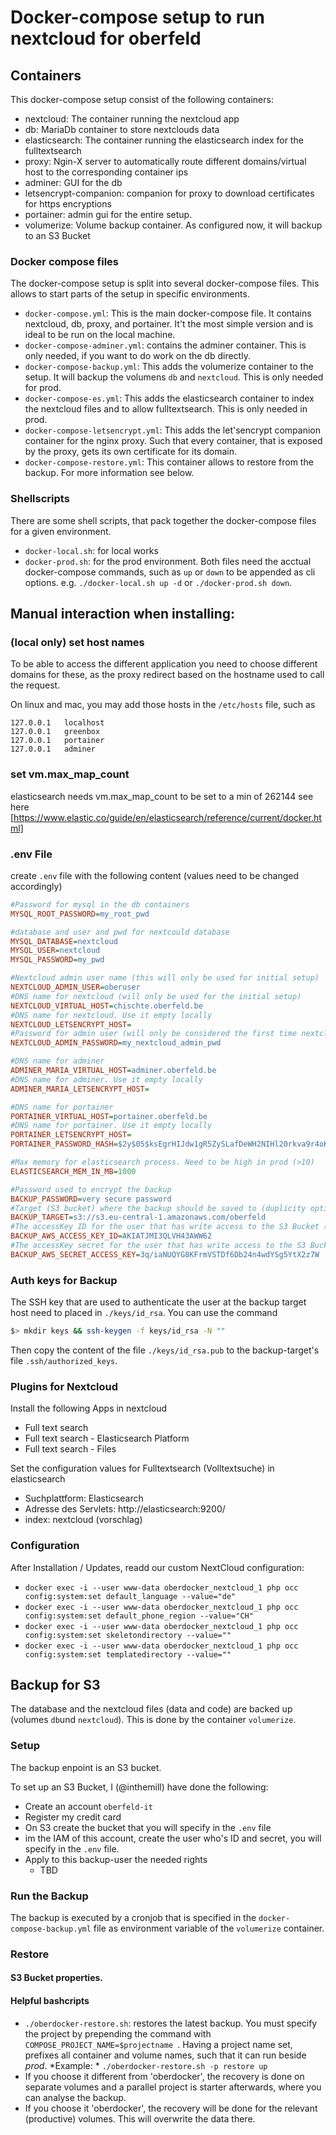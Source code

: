 # Docker-compose setup to run nextcloud for oberfeld

## Containers

This docker-compose setup consist of the following containers:
- nextcloud: The container running the nextcloud app
- db: MariaDb container to store nextclouds data 
- elasticsearch: The container running the elasticsearch index for the fulltextsearch
- proxy: Ngin-X server to automatically route different domains/virtual host to the corresponding container ips
- adminer: GUI for the db
- letsencrypt-companion: companion for proxy to download certificates for https encryptions
- portainer: admin gui for the entire setup.
- volumerize: Volume backup container. As configured now, it will backup to an S3 Bucket

### Docker compose files
The docker-compose setup is split into several docker-compose files. This allows to start parts of the setup in specific environments.
- `docker-compose.yml`: This is the main docker-compose file. It contains nextcloud, db, proxy, and portainer. It't the most simple version and is ideal to be run on the local machine.
- `docker-compose-adminer.yml`: contains the adminer container. This is only needed, if you want to do work on the db directly.
- `docker-compose-backup.yml`: This adds the volumerize container to the setup. It will backup the volumens `db` and `nextcloud`. This is only needed for prod.
- `docker-compose-es.yml`: This adds the elasticsearch container to index the nextcloud files and to allow fulltextsearch. This is only needed in prod.
- `docker-compose-letsencrypt.yml`: This adds the let'sencrypt companion container for the nginx proxy. Such that every container, that is exposed by the proxy, gets its own certificate for its domain.
- `docker-compose-restore.yml`: This container allows to restore from the backup. For more information see below.

### Shellscripts
There are some shell scripts, that pack together the docker-compose files for a given environment.
- `docker-local.sh`: for local works
- `docker-prod.sh`: for the prod environment.
Both files need the acctual docker-compose commands, such as `up` or `down` to be appended as cli options. e.g. `./docker-local.sh up -d` or `./docker-prod.sh down`.

## Manual interaction when installing:

### (local only) set host names
To be able to access the different application you need to choose different domains for these, as 
the proxy redirect based on the hostname used to call the request.

On linux and mac, you may add those hosts in the `/etc/hosts` file, such as 
```
127.0.0.1   localhost
127.0.0.1   greenbox
127.0.0.1   portainer
127.0.0.1   adminer
```
### set vm.max_map_count
elasticsearch needs vm.max_map_count to be set to a min of 262144
see here [https://www.elastic.co/guide/en/elasticsearch/reference/current/docker.html]

### .env File
create `.env` file with the following content (values need to be changed accordingly)
```ini
#Password for mysql in the db containers
MYSQL_ROOT_PASSWORD=my_root_pwd

#database and user and pwd for nextcould database 
MYSQL_DATABASE=nextcloud
MYSQL_USER=nextcloud
MYSQL_PASSWORD=my_pwd

#Nextcloud admin user name (this will only be used for initial setup)
NEXTCLOUD_ADMIN_USER=oberuser
#DNS name for nextcloud (will only be used for the initial setup)
NEXTCLOUD_VIRTUAL_HOST=chischte.oberfeld.be
#DNS name for nextcloud. Use it empty locally
NEXTCLOUD_LETSENCRYPT_HOST=
#Password for admin user (will only be considered the first time nextcloud is installed)
NEXTCLOUD_ADMIN_PASSWORD=my_nextcloud_admin_pwd

#DNS name for adminer
ADMINER_MARIA_VIRTUAL_HOST=adminer.oberfeld.be
#DNS name for adminer. Use it empty locally
ADMINER_MARIA_LETSENCRYPT_HOST=

#DNS name for portainer
PORTAINER_VIRTUAL_HOST=portainer.oberfeld.be
#DNS name for portainer. Use it empty locally
PORTAINER_LETSENCRYPT_HOST=
PORTAINER_PASSWORD_HASH=$2y$05$ksEgrHIJdw1gR5ZySLafDeWH2NIHl20rkva9r4oK54goI/yT1jI4S

#Max memory for elasticsearch process. Need to be high in prod (>10)
ELASTICSEARCH_MEM_IN_MB=1000

#Password used to encrypt the backup
BACKUP_PASSWORD=very secure password
#Target (S3 bucket) where the backup should be saved to (duplicity option)
BACKUP_TARGET=s3://s3.eu-central-1.amazonaws.com/oberfeld
#The accessKey ID for the user that has write access to the S3 Bucket (duplicity option)
BACKUP_AWS_ACCESS_KEY_ID=AKIATJMI3QLVH43AWW62
#The accessKey secret for the user that has write access to the S3 Bucket (duplicity option)
BACKUP_AWS_SECRET_ACCESS_KEY=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

```
### Auth keys for Backup
The SSH key that are used to authenticate the user at the backup target host
need to placed in `./keys/id_rsa`.
You can use the command
```bash
$> mkdir keys && ssh-keygen -f keys/id_rsa -N ""
``` 
Then copy the content of the file `./keys/id_rsa.pub` to the backup-target's file `.ssh/authorized_keys`.

### Plugins for Nextcloud
Install the following Apps in nextcloud
- Full text search
- Full text search - Elasticsearch Platform
- Full text search - Files

Set the configuration values for Fulltextsearch (Volltextsuche) in elasticsearch
- Suchplattform: Elasticsearch
- Adresse des Servlets: http://elasticsearch:9200/
- index: nextcloud (vorschlag)

### Configuration
After Installation / Updates, readd our custom NextCloud configuration:
- `docker exec -i --user www-data oberdocker_nextcloud_1 php occ config:system:set default_language --value="de"`
- `docker exec -i --user www-data oberdocker_nextcloud_1 php occ config:system:set default_phone_region --value="CH"`
- `docker exec -i --user www-data oberdocker_nextcloud_1 php occ config:system:set skeletondirectory --value=""`
- `docker exec -i --user www-data oberdocker_nextcloud_1 php occ config:system:set templatedirectory --value=""`


## Backup for S3
The database and the nextcloud files (data and code) are backed up (volumes `db`und `nextcloud`).
This is done by the container `volumerize`. 

### Setup
The backup enpoint is an S3 bucket. 

To set up an S3 Bucket, I (@inthemill) have done the following:
- Create an account `oberfeld-it`
- Register my credit card
- On S3 create the bucket that you will specify in the `.env` file
- im the IAM of this account, create the user who's ID and secret, you will specify in the `.env` file.
- Apply to this backup-user the needed rights
    - TBD

### Run the Backup
The backup is executed by a cronjob that is specified in the `docker-compose-backup.yml` file as environment variable of the `volumerize` container.

### Restore

#### S3 Bucket properties.


#### Helpful bashcripts
- `./oberdocker-restore.sh`: restores the latest backup. 
You must specify the project by prepending the command with `COMPOSE_PROJECT_NAME=$projectname `.
Having a project name set, prefixes all container and volume names, 
such that it can run beside _prod_.
  *Example: * `./oberdocker-restore.sh -p restore up`
- If you choose it different from 'oberdocker', the recovery is done on separate volumes and a parallel project is starter afterwards,
where you can analyse the backup.
- If you choose it 'oberdocker', the recovery will be done for the relevant (productive) volumes. This will overwrite the data there.